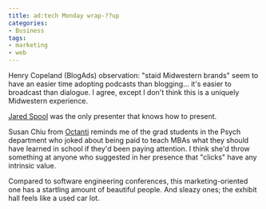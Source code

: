 ```yaml
---
title: ad:tech Monday wrap-??up
categories:
- Business
tags:
- marketing
- web
---
```


Henry Copeland (BlogAds) observation: "staid Midwestern brands" seem to have an easier time adopting podcasts than blogging... it's easier to broadcast than dialogue.  I agree, except I don't think this is a uniquely Midwestern experience.

[Jared Spool][1] was the only presenter that knows how to present.

Susan Chiu from [Octanti][2] reminds me of the grad students in the Psych department who joked about being paid to teach MBAs what they should have learned in school if they'd been paying attention.  I think she'd throw something at anyone who suggested in her presence that "clicks" have any intrinsic value.

Compared to software engineering conferences, this marketing-oriented one has a startling amount of beautiful people.  And sleazy ones; the exhibit hall feels like a used car lot.

   [1]: http://www.uie.com/about/consultants/
   [2]: http://www.octanti.com/

